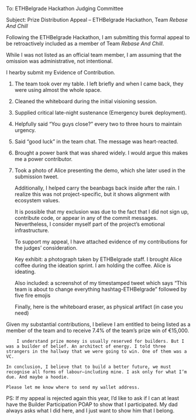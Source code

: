 To: ETHBelgrade Hackathon Judging Committee

Subject: Prize Distribution Appeal – ETHBelgrade Hackathon, Team *Rebase And Chill*

Following the ETHBelgrade Hackathon, I am submitting this formal appeal to be retroactively included as a member of Team *Rebase And Chill*.

While I was not listed as an official team member, I am assuming that the omission was administrative, not intentional. 
    
I hearby submit my Evidence of Contribution.

1.	The team took over my table. I left briefly and when I came back, they were using almost the whole space.
	
2.	Cleaned the whiteboard during the initial visioning session.
	
3.	Supplied critical late-night sustenance (Emergency burek deployment).
	
4.	Helpfully said “You guys close?” every two to three hours to maintain urgency.
	
5.	Said “good luck” in the team chat. The message was heart-reacted.
	
6.	Brought a power bank that was shared widely. I would argue this makes me a power contributor. 
	
7.	Took a photo of Alice presenting the demo, which she later used in the submission tweet.
	
	Additionally, I helped carry the beanbags back inside after the rain. I realize this was not project-specific, but it shows alignment with ecosystem values.
	
	It is possible that my exclusion was due to the fact that I did not sign up, contribute code, or appear in any of the commit messages. Nevertheless, I consider myself part of the project’s emotional infrastructure.
    
	To support my appeal, I have attached evidence of my contributions for the judges’ consideration. 
	
	Key exhibit: a photograph taken by ETHBelgrade staff. I brought Alice coffee during the ideation sprint. I am holding the coffee. Alice is ideating.
	
	Also included: a screenshot of my timestamped tweet which says “This team is about to change everything hashtag-ETHBelgrade” followed by five fire emojis
	
	Finally, here is the whiteboard eraser, as physical artifact (in case you need)


Given my substantial contributions, I believe I am entitled to being listed as a member of the team and to receive 7.4% of the team’s prize win of €15,000. 
	
		I understand prize money is usually reserved for builders. But I was a builder of belief. An architect of energy. I told three strangers in the hallway that we were going to win. One of them was a VC.
	
	In conclusion, I believe that to build a better future, we must recognise all forms of labour—including mine. I ask only for what I’m due. And maybe a hoodie.
	
	Please let me know where to send my wallet address.
	
PS: If my appeal is rejected again this year, I’d like to ask if I can at least have the Builder Participation POAP to show that I participated. My dad always asks what I did here, and I just want to show him that I belong.	


